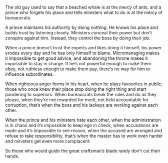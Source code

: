 The old guy used to say that
a beached whale is at the mercy of ants,
and a prince who forgets his place
and tells ministers what to do
is at the mercy of bureaucrats.

A prince maintains his authority by doing nothing.
He knows his place
and builds trust by listening closely.
Ministers conceal their power
but don’t conspire against him.
Instead,
they control the boss by doing their job.

When a prince
doesn’t trust the experts
and likes doing it himself,
his power erodes every day
and he has only himself to blame.
Micromanaging
makes it impossible to get good advice,
and abandoning the throne
makes it impossible to stay in charge.
If he’s not powerful enough to make them obey,
not ruthless enough to make them pay,
there’s no way for him to influence subordinates.

When righteous anger forms in his heart,
when he plays favourites in public,
those who once knew their place
stop doing the right thing
and start pandering to superiors.
When bureaucrats break the rules
and do as they please,
when they’re not rewarded for merit,
not held accountable for corruption,
that’s when the boss and his lackeys
are working against each other.

When the prince and his ministers hate each other,
when the administration is in chaos
and it’s impossible to keep ego in check,
when accusations are made
and it’s impossible to see reason,
when the accused are wronged
and refuse to take responsibility,
that’s when the master has to work even harder
and ministers get even more complacent.

So those who would guide
the great craftsman’s blade
rarely don’t cut their hands.
